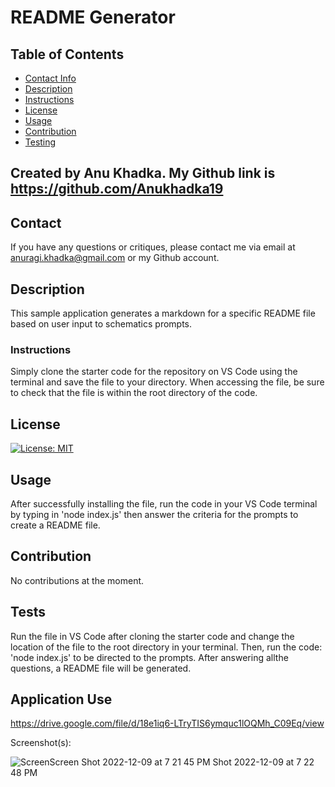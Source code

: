 # README Generator


## Table of Contents
* [Contact Info](#contact)
* [Description](#description)
* [Instructions](#instructions)
* [License](#license)
* [Usage](#usage)
* [Contribution](#contribution)
* [Testing](#testing)

## Created by Anu Khadka. My Github link is https://github.com/Anukhadka19
## Contact
If you have any questions or critiques, please contact me via email at anuragi.khadka@gmail.com or my Github account.
## Description
This sample application generates a markdown for a specific README file based on user input to schematics prompts.
### Instructions
Simply clone the starter code for the repository on VS Code using the terminal and save the file to your directory. When accessing the file, be sure to check that the file is within the root directory of the code.
## License
[![License: MIT](https://img.shields.io/badge/License-MIT-yellow.svg)](https://opensource.org/licenses/MIT)
## Usage
After successfully installing the file, run the code in your VS Code terminal by typing in 'node index.js' then answer the criteria for the prompts to create a README file.
## Contribution
No contributions at the moment.
## Tests
Run the file in VS Code after cloning the starter code and change the location of the file to the root directory in your terminal. Then, run the code: 'node index.js' to be directed to the prompts. After answering allthe questions, a README file will be generated.
## Application Use
https://drive.google.com/file/d/18e1iq6-LTryTIS6ymquc1lOQMh_C09Eq/view

Screenshot(s): 

![Screen![Screen Shot 2022-12-09 at 7 21 45 PM](https://user-images.githubusercontent.com/113952075/206818102-ef96ba4d-7387-48b2-9813-0d261bbffb60.png)
 Shot 2022-12-09 at 7 22 48 PM](https://user-images.githubusercontent.com/113952075/206818095-33f61b29-b50e-4de1-90fe-63717770b038.png)
